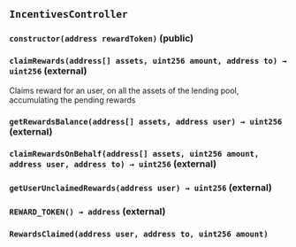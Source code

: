 ## `IncentivesController`






### `constructor(address rewardToken)` (public)





### `claimRewards(address[] assets, uint256 amount, address to) → uint256` (external)



Claims reward for an user, on all the assets of the lending pool, accumulating the pending rewards


### `getRewardsBalance(address[] assets, address user) → uint256` (external)





### `claimRewardsOnBehalf(address[] assets, uint256 amount, address user, address to) → uint256` (external)





### `getUserUnclaimedRewards(address user) → uint256` (external)





### `REWARD_TOKEN() → address` (external)






### `RewardsClaimed(address user, address to, uint256 amount)`







